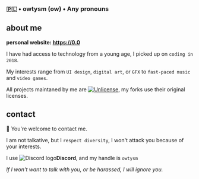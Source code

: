 ### 🇵🇱 • owtysm (ow) • Any pronouns

## about me
**personal website: https://0.0**

I have had access to technology from a young age, I picked up on `coding in 2018`.

My interests range from `UI design`, `digital art`, or `GFX` to `fast-paced music` and `video games`.  

All projects maintaned by me are [![Unlicense](https://img.shields.io/badge/-Unlicense-6a00ff)](https://unlicense.org/), my forks use their original licenses.

## contact
💜 You're welcome to contact me. 

I am not talkative, but I `respect diversity`, I won't attack you because of your interests.

I use ![Discord logo](https://i.imgur.com/BvvyqHK.png)**Discord**, and my handle is `owtysm`

*If I won't want to talk with you, or be harassed, I will ignore you.*
